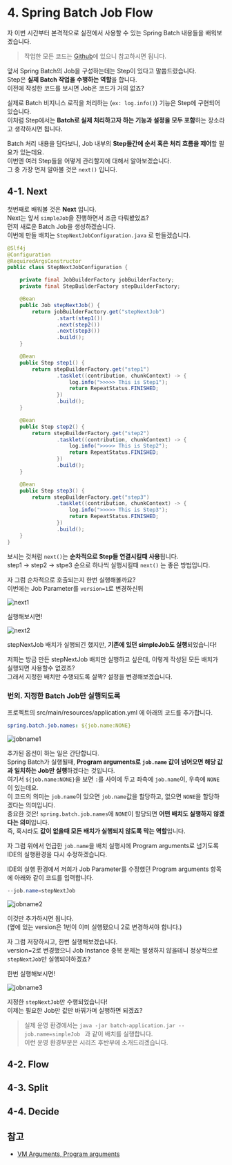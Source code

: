 # 4. Spring Batch Job Flow

자 이번 시간부터 본격적으로 실전에서 사용할 수 있는 Spring Batch 내용들을 배워보겠습니다.

> 작업한 모든 코드는 [Github](https://github.com/jojoldu/spring-batch-in-action)에 있으니 참고하시면 됩니다.  

앞서 Spring Batch의 Job을 구성하는데는 Step이 있다고 말씀드렸습니다.  
Step은 **실제 Batch 작업을 수행하는 역할**을 합니다.  
이전에 작성한 코드를 보시면 Job은 코드가 거의 없죠?  
  
실제로 Batch 비지니스 로직을 처리하는 (```ex: log.info()```) 기능은 Step에 구현되어 있습니다.  
이처럼 Step에서는 **Batch로 실제 처리하고자 하는 기능과 설정을 모두 포함**하는 장소라고 생각하시면 됩니다.  
  
Batch 처리 내용을 담다보니, Job 내부의 **Step들간에 순서 혹은 처리 흐름을 제어**할 필요가 있는데요.  
이번엔 여러 Step들을 어떻게 관리할지에 대해서 알아보겠습니다.  
그 중 가장 먼저 알아볼 것은 ```next()``` 입니다.

## 4-1. Next

첫번째로 배워볼 것은 **Next** 입니다.  
Next는 앞서 ```simpleJob```을 진행하면서 조금 다뤄봤었죠?  
먼저 새로운 Batch Job을 생성하겠습니다.  
이번에 만들 배치는 ```StepNextJobConfiguration.java``` 로 만들겠습니다.

```java
@Slf4j
@Configuration
@RequiredArgsConstructor
public class StepNextJobConfiguration {

    private final JobBuilderFactory jobBuilderFactory;
    private final StepBuilderFactory stepBuilderFactory;

    @Bean
    public Job stepNextJob() {
        return jobBuilderFactory.get("stepNextJob")
                .start(step1())
                .next(step2())
                .next(step3())
                .build();
    }

    @Bean
    public Step step1() {
        return stepBuilderFactory.get("step1")
                .tasklet((contribution, chunkContext) -> {
                    log.info(">>>>> This is Step1");
                    return RepeatStatus.FINISHED;
                })
                .build();
    }

    @Bean
    public Step step2() {
        return stepBuilderFactory.get("step2")
                .tasklet((contribution, chunkContext) -> {
                    log.info(">>>>> This is Step2");
                    return RepeatStatus.FINISHED;
                })
                .build();
    }

    @Bean
    public Step step3() {
        return stepBuilderFactory.get("step3")
                .tasklet((contribution, chunkContext) -> {
                    log.info(">>>>> This is Step3");
                    return RepeatStatus.FINISHED;
                })
                .build();
    }
}
```

보시는 것처럼 ```next()```는 **순차적으로 Step들 연결시킬때 사용**됩니다.  
step1 -> step2 -> stpe3 순으로 하나씩 실행시킬때 ```next()``` 는 좋은 방법입니다.  
  
자 그럼 순차적으로 호출되는지 한번 실행해볼까요?  
이번에는 Job Parameter를 ```version=1```로 변경하신뒤

![next1](./images/4/next1.png)

실행해보시면!

![next2](./images/4/next2.png)

stepNextJob 배치가 실행되긴 했지만, **기존에 있던 simpleJob도 실행**되었습니다!  

저희는 방금 만든 stepNextJob 배치만 실행하고 싶은데, 이렇게 작성된 모든 배치가 실행되면 사용할수 없겠죠?  
그래서 지정한 배치만 수행되도록 살짝? 설정을 변경해보겠습니다.

### 번외. 지정한 Batch Job만 실행되도록

프로젝트의 src/main/resources/application.yml 에 아래의 코드를 추가합니다.

```yaml
spring.batch.job.names: ${job.name:NONE}
```

![jobname1](./images/4/jobname1.png)

추가된 옵션이 하는 일은 간단합니다.  
Spring Batch가 실행될때, **Program arguments로 ```job.name``` 값이 넘어오면 해당 값과 일치하는 Job만 실행**하겠다는 것입니다.  
여기서 ```${job.name:NONE}```을 보면 ```:```를 사이에 두고 좌측에 ```job.name```이, 우측에 ```NONE```이 있는데요.  
이 코드의 의미는 ```job.name```이 있으면 ```job.name```값을 할당하고, 없으면 ```NONE```을 할당하겠다는 의미입니다.  
중요한 것은! ```spring.batch.job.names```에 ```NONE```이 할당되면 **어떤 배치도 실행하지 않겠다는 의미**입니다.  
즉, 혹시라도 **값이 없을때 모든 배치가 실행되지 않도록 막는 역할**입니다.  
  
자 그럼 위에서 언급한 ```job.name```을 배치 실행시에 Program arguments로 넘기도록 IDE의 실행환경을 다시 수정하겠습니다.  
  
IDE의 실행 환경에서 저희가 Job Parameter를 수정했던 Program arguments 항목에 아래와 같이 코드를 입력합니다.

```java
--job.name=stepNextJob
```

![jobname2](./images/4/jobname2.png)
 
이것만 추가하시면 됩니다.  
(옆에 있는 version은 1번이 이미 실행됐으니 2로 변경하셔야 합니다.)  

자 그럼 저장하시고, 한번 실행해보겠습니다.  
version=2로 변경했으니 Job Instance 중복 문제는 발생하지 않을테니 정상적으로 ```stepNextJob```만 실행되야하겠죠?  
  
한번 실행해보시면!

![jobname3](./images/4/jobname3.png)

지정한 ```stepNextJob```만 수행되었습니다!  
이제는 필요한 Job만 값만 바꿔가며 실행하면 되겠죠?  

> 실제 운영 환경에서는 ```java -jar batch-application.jar --job.name=simpleJob ``` 과 같이 배치를 실행합니다.  
이런 운영 환경부분은 시리즈 후반부에 소개드리겠습니다.

## 4-2. Flow

## 4-3. Split

## 4-4. Decide

## 참고

* [VM Arguments, Program arguments](https://stackoverflow.com/a/37439625)